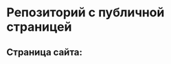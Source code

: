 # Репозиторий с публичной страницей

## Страница сайта:
<!-- вставить ссылку на публичную страницу -->